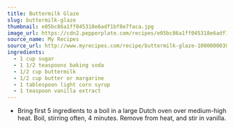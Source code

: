 ```yaml
---
title: Buttermilk Glaze
slug: buttermilk-glaze
thumbnail: e05bc86a1ff045318e6adf1bf8e7faca.jpg
image_url: https://cdn2.pepperplate.com/recipes/e05bc86a1ff045318e6adf1bf8e7faca.jpg
source_name: My Recipes
source_url: http://www.myrecipes.com/recipe/buttermilk-glaze-10000000300302/
ingredients:
  - 1 cup sugar
  - 1 1/2 teaspoons baking soda
  - 1/2 cup buttermilk
  - 1/2 cup butter or margarine
  - 1 tablespoon light corn syrup
  - 1 teaspoon vanilla extract
---
```


* Bring first 5 ingredients to a boil in a large Dutch oven over medium-high heat. Boil, stirring often, 4 minutes. Remove from heat, and stir in vanilla.
